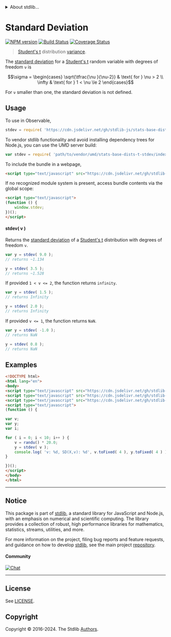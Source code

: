 <!--

@license Apache-2.0

Copyright (c) 2018 The Stdlib Authors.

Licensed under the Apache License, Version 2.0 (the "License");
you may not use this file except in compliance with the License.
You may obtain a copy of the License at

   http://www.apache.org/licenses/LICENSE-2.0

Unless required by applicable law or agreed to in writing, software
distributed under the License is distributed on an "AS IS" BASIS,
WITHOUT WARRANTIES OR CONDITIONS OF ANY KIND, either express or implied.
See the License for the specific language governing permissions and
limitations under the License.

-->


<details>
  <summary>
    About stdlib...
  </summary>
  <p>We believe in a future in which the web is a preferred environment for numerical computation. To help realize this future, we've built stdlib. stdlib is a standard library, with an emphasis on numerical and scientific computation, written in JavaScript (and C) for execution in browsers and in Node.js.</p>
  <p>The library is fully decomposable, being architected in such a way that you can swap out and mix and match APIs and functionality to cater to your exact preferences and use cases.</p>
  <p>When you use stdlib, you can be absolutely certain that you are using the most thorough, rigorous, well-written, studied, documented, tested, measured, and high-quality code out there.</p>
  <p>To join us in bringing numerical computing to the web, get started by checking us out on <a href="https://github.com/stdlib-js/stdlib">GitHub</a>, and please consider <a href="https://opencollective.com/stdlib">financially supporting stdlib</a>. We greatly appreciate your continued support!</p>
</details>

# Standard Deviation

[![NPM version][npm-image]][npm-url] [![Build Status][test-image]][test-url] [![Coverage Status][coverage-image]][coverage-url] <!-- [![dependencies][dependencies-image]][dependencies-url] -->

> [Student's t][t-distribution] distribution [variance][standard-deviation].

<!-- Section to include introductory text. Make sure to keep an empty line after the intro `section` element and another before the `/section` close. -->

<section class="intro">

The [standard deviation][standard-deviation] for a [Student's t][t-distribution] random variable with degrees of freedom `ν` is

<!-- <equation class="equation" label="eq:t_stdev" align="center" raw="\sigma = \begin{cases} \sqrt{\tfrac{\nu }{\nu-2}} & \text{ for } \nu > 2 \\ \infty & \text{ for } 1 < \nu \le 2 \end{cases}" alt="Standard deviation for a Student's t distribution."> -->

```math
\sigma = \begin{cases} \sqrt{\tfrac{\nu }{\nu-2}} & \text{ for } \nu > 2 \\ \infty & \text{ for } 1 < \nu \le 2 \end{cases}
```

<!-- <div class="equation" align="center" data-raw-text="\sigma = \begin{cases} \sqrt{\tfrac{\nu }{\nu-2}} &amp; \text{ for } \nu &gt; 2 \\ \infty &amp; \text{ for } 1 &lt; \nu \le 2 \end{cases}" data-equation="eq:t_stdev">
    <img src="https://cdn.jsdelivr.net/gh/stdlib-js/stdlib@51534079fef45e990850102147e8945fb023d1d0/lib/node_modules/@stdlib/stats/base/dists/t/stdev/docs/img/equation_t_stdev.svg" alt="Standard deviation for a Student's t distribution.">
    <br>
</div> -->

<!-- </equation> -->

For `ν` smaller than one, the standard deviation is not defined.

</section>

<!-- /.intro -->

<!-- Package usage documentation. -->



<section class="usage">

## Usage

To use in Observable,

```javascript
stdev = require( 'https://cdn.jsdelivr.net/gh/stdlib-js/stats-base-dists-t-stdev@umd/browser.js' )
```

To vendor stdlib functionality and avoid installing dependency trees for Node.js, you can use the UMD server build:

```javascript
var stdev = require( 'path/to/vendor/umd/stats-base-dists-t-stdev/index.js' )
```

To include the bundle in a webpage,

```html
<script type="text/javascript" src="https://cdn.jsdelivr.net/gh/stdlib-js/stats-base-dists-t-stdev@umd/browser.js"></script>
```

If no recognized module system is present, access bundle contents via the global scope:

```html
<script type="text/javascript">
(function () {
    window.stdev;
})();
</script>
```

#### stdev( v )

Returns the [standard deviation][standard-deviation] of a [Student's t][t-distribution] distribution with degrees of freedom `v`.

```javascript
var y = stdev( 9.0 );
// returns ~1.134

y = stdev( 3.5 );
// returns ~1.528
```

If provided `1 < v <= 2`, the function returns `infinity`.

```javascript
var y = stdev( 1.5 );
// returns Infinity

y = stdev( 2.0 );
// returns Infinity
```

If provided `v <= 1`, the function returns `NaN`.

```javascript
var y = stdev( -1.0 );
// returns NaN

y = stdev( 0.8 );
// returns NaN
```

</section>

<!-- /.usage -->

<!-- Package usage notes. Make sure to keep an empty line after the `section` element and another before the `/section` close. -->

<section class="notes">

</section>

<!-- /.notes -->

<!-- Package usage examples. -->

<section class="examples">

## Examples

<!-- eslint no-undef: "error" -->

```html
<!DOCTYPE html>
<html lang="en">
<body>
<script type="text/javascript" src="https://cdn.jsdelivr.net/gh/stdlib-js/random-base-randu@umd/browser.js"></script>
<script type="text/javascript" src="https://cdn.jsdelivr.net/gh/stdlib-js/math-base-special-round@umd/browser.js"></script>
<script type="text/javascript" src="https://cdn.jsdelivr.net/gh/stdlib-js/stats-base-dists-t-stdev@umd/browser.js"></script>
<script type="text/javascript">
(function () {

var v;
var y;
var i;

for ( i = 0; i < 10; i++ ) {
    v = randu() * 20.0;
    y = stdev( v );
    console.log( 'v: %d, SD(X,v): %d', v.toFixed( 4 ), y.toFixed( 4 ) );
}

})();
</script>
</body>
</html>
```

</section>

<!-- /.examples -->

<!-- C interface documentation. -->




<!-- Section to include cited references. If references are included, add a horizontal rule *before* the section. Make sure to keep an empty line after the `section` element and another before the `/section` close. -->

<section class="references">

</section>

<!-- /.references -->

<!-- Section for related `stdlib` packages. Do not manually edit this section, as it is automatically populated. -->

<section class="related">

</section>

<!-- /.related -->

<!-- Section for all links. Make sure to keep an empty line after the `section` element and another before the `/section` close. -->


<section class="main-repo" >

* * *

## Notice

This package is part of [stdlib][stdlib], a standard library for JavaScript and Node.js, with an emphasis on numerical and scientific computing. The library provides a collection of robust, high performance libraries for mathematics, statistics, streams, utilities, and more.

For more information on the project, filing bug reports and feature requests, and guidance on how to develop [stdlib][stdlib], see the main project [repository][stdlib].

#### Community

[![Chat][chat-image]][chat-url]

---

## License

See [LICENSE][stdlib-license].


## Copyright

Copyright &copy; 2016-2024. The Stdlib [Authors][stdlib-authors].

</section>

<!-- /.stdlib -->

<!-- Section for all links. Make sure to keep an empty line after the `section` element and another before the `/section` close. -->

<section class="links">

[npm-image]: http://img.shields.io/npm/v/@stdlib/stats-base-dists-t-stdev.svg
[npm-url]: https://npmjs.org/package/@stdlib/stats-base-dists-t-stdev

[test-image]: https://github.com/stdlib-js/stats-base-dists-t-stdev/actions/workflows/test.yml/badge.svg?branch=main
[test-url]: https://github.com/stdlib-js/stats-base-dists-t-stdev/actions/workflows/test.yml?query=branch:main

[coverage-image]: https://img.shields.io/codecov/c/github/stdlib-js/stats-base-dists-t-stdev/main.svg
[coverage-url]: https://codecov.io/github/stdlib-js/stats-base-dists-t-stdev?branch=main

<!--

[dependencies-image]: https://img.shields.io/david/stdlib-js/stats-base-dists-t-stdev.svg
[dependencies-url]: https://david-dm.org/stdlib-js/stats-base-dists-t-stdev/main

-->

[chat-image]: https://img.shields.io/gitter/room/stdlib-js/stdlib.svg
[chat-url]: https://app.gitter.im/#/room/#stdlib-js_stdlib:gitter.im

[stdlib]: https://github.com/stdlib-js/stdlib

[stdlib-authors]: https://github.com/stdlib-js/stdlib/graphs/contributors

[umd]: https://github.com/umdjs/umd
[es-module]: https://developer.mozilla.org/en-US/docs/Web/JavaScript/Guide/Modules

[deno-url]: https://github.com/stdlib-js/stats-base-dists-t-stdev/tree/deno
[deno-readme]: https://github.com/stdlib-js/stats-base-dists-t-stdev/blob/deno/README.md
[umd-url]: https://github.com/stdlib-js/stats-base-dists-t-stdev/tree/umd
[umd-readme]: https://github.com/stdlib-js/stats-base-dists-t-stdev/blob/umd/README.md
[esm-url]: https://github.com/stdlib-js/stats-base-dists-t-stdev/tree/esm
[esm-readme]: https://github.com/stdlib-js/stats-base-dists-t-stdev/blob/esm/README.md
[branches-url]: https://github.com/stdlib-js/stats-base-dists-t-stdev/blob/main/branches.md

[stdlib-license]: https://raw.githubusercontent.com/stdlib-js/stats-base-dists-t-stdev/main/LICENSE

[t-distribution]: https://en.wikipedia.org/wiki/Student%27s_t-distribution

[standard-deviation]: https://en.wikipedia.org/wiki/Standard_deviation

</section>

<!-- /.links -->
